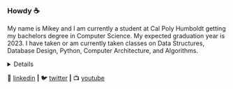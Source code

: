 ### Howdy ☕
My name is Mikey and I am currently a student at Cal Poly Humboldt getting my bachelors degree in Computer Science. My expected graduation year is 2023.
I have taken or am currently taken classes on Data Structures, Database Design, Python, Computer Architecture, and Algorithms.

<details>
Used Languages
  
[![Top Langs](https://github-readme-stats.vercel.app/api/top-langs/?username=shpoopdy&title_color=007bff&text_color=e7e7e7&icon_color=007bff&bg_color=171c28)](https://github.com/shpoopdy/github-readme-stats)
  
</details>

👔 [linkedin][linkedin] **|**
🐦 [twitter][twitter] **|**
📺 [youtube][youtube]



[linkedin]: https://www.linkedin.com/in/michael-crispin-jr-b00a15104/
[twitter]: https://twitter.com/shpoopdy
[youtube]: https://www.youtube.com/channel/UCaRbyJwt7N2RtOB7tWPPN3w

<!--
**shpoopdy/shpoopdy** is a ✨ _special_ ✨ repository because its `README.md` (this file) appears on your GitHub profile.

Here are some ideas to get you started:

- 🔭 I’m currently working on ...
- 🌱 I’m currently learning ...
- 👯 I’m looking to collaborate on ...
- 🤔 I’m looking for help with ...
- 💬 Ask me about ...
- 📫 How to reach me: ...
- 😄 Pronouns: ...
- ⚡ Fun fact: ...
-->
